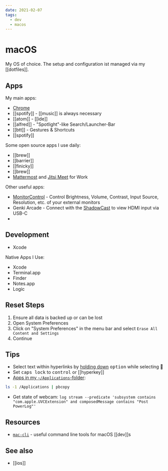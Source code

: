 ```yaml
---
date: 2021-02-07
tags:
  - dev
  - macos
---
```


# macOS

My OS of choice. The setup and configuration ist managed via my [[dotfiles]].

## Apps

My main  apps:
- [Chrome](https://www.google.com/chrome/)
- [[spotify]] - [[music]] is always necessary
- [[atom]] - [[ide]]
- [[alfred]] - "Spotlight"-like Search/Launcher-Bar
- [[btt]] - Gestures & Shortcuts
- [[spotify]]

Some open source apps I use daily:
- [[brew]]
- [[barrier]]
- [[finicky]]
- [[brew]]
- [Mattermost](https://mattermost.com/) and [Jitsi Meet](https://github.com/jitsi/jitsi-meet-electron) for Work

Other useful apps:

- [MonitorControl](https://github.com/MonitorControl/MonitorControl) - Control Brightness, Volume, Contrast, Input Source, Resolution, etc. of your external monitors
- Genki Arcade - Connect with the [ShadowCast](https://www.genkithings.com/products/shadowcast) to view HDMI input via USB-C
-
## Development
- Xcode

Native Apps I Use:
- Xcode
- Terminal.app
- Finder
- Notes.app
- Logic


## Reset Steps
1. Ensure all data is backed up or can be lost
2. Open System Preferences
3. Click on "System Preferences" in the menu bar and select `Erase All Content and Settings`
4. Continue


## Tips
- Select text within hyperlinks by [holding down](https://twitter.com/MBoffin/status/1218668903586394112) <kbd>option</kbd> while selecting 🤯
- Set <kbd>caps lock</kbd> to <kbd>control</kbd> or [[hyperkey]]
- [Apps in my `~/Applications`-folder](https://gist.github.com/dnnsmnstrr/41c9e140ab7629e489f4ee1265bf85b0):
```sh
ls -1 /Applications | pbcopy
```
- Get state of webcam: `log stream --predicate 'subsystem contains "com.apple.UVCExtension" and composedMessage contains "Post PowerLog"'`

## Resources
- [`mac-cli`](https://github.com/guarinogabriel/Mac-CLI) - useful command line tools for macOS [[dev]]s

## See also
- [[ios]]
